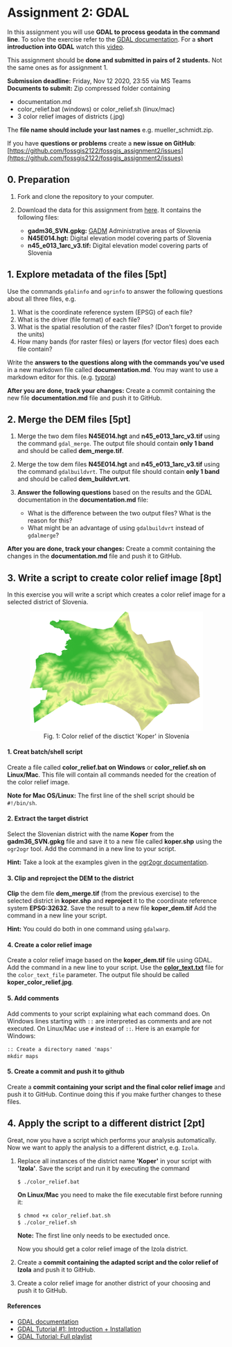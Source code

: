 # Assignment 2: GDAL

In this assignment you will use **GDAL to process geodata in the command line**. To solve the exercise refer to the [GDAL documentation](https://gdal.org/). For a **short introduction into GDAL** watch this [video](https://www.youtube.com/watch?v=gkdNvwmoV_E&t=270s).

This assignment should be **done and submitted in pairs of 2 students.** Not the same ones as for assignment 1.

**Submission deadline:** Friday, Nov 12 2020, 23:55 via MS Teams  
**Documents to submit:** Zip compressed folder containing
 
- documentation.md
- color\_relief.bat (windows) or color_relief.sh (linux/mac)
- 3 color relief images of districts (.jpg)

The **file name should include your last names** e.g. mueller_schmidt.zip.

If you have **questions or problems** create a **new issue on GitHub**: [https://github.com/fossgis2122/fossgis_assignment2/issues](https://github.com/fossgis2122/fossgis_assignment2/issues)

## 0. Preparation

1. Fork and clone the repository to your computer. 
2. Download the data for this assignment from [here](https://heibox.uni-heidelberg.de/d/b5c96c0d5437461393ae/?dl=1). It contains the following files:

	* **gadm36\_SVN.gpkg:** [GADM](https://gadm.org/data.html) Administrative areas of Slovenia 
	* **N45E014.hgt:** Digital elevation model covering parts of Slovenia 
	* **n45\_e013\_1arc\_v3.tif:** Digital elevation model covering parts of Slovenia

## 1. Explore metadata of the files  [5pt]

Use the commands `gdalinfo` and `ogrinfo` to answer the following questions about all three files, e.g.

1. What is the coordinate reference system (EPSG) of each file? 
2. What is the driver (file format) of each file?
3. What is the spatial resolution of the raster files? (Don't forget to provide the units)
4. How many bands (for raster files) or layers (for vector files) does each file contain? 

Write the **answers to the questions along with the commands you've used**  in a new markdown file called **documentation.md**. You may want to use a markdown editor for this. (e.g. [typora](https://typora.io/))

**After you are done, track your changes:** Create a commit containing the new file **documentation.md** file and push it to GitHub.


## 2. Merge the DEM files [5pt]

1. Merge the two dem files **N45E014.hgt** and **n45\_e013\_1arc\_v3.tif** using the command `gdal_merge`. The output file should contain **only 1 band** and should be called **dem\_merge.tif**. 

2. Merge the tow dem files **N45E014.hgt** and **n45\_e013\_1arc\_v3.tif**  using the command `gdalbuildvrt`. The output file should contain **only 1 band** and should be called **dem\_buildvrt.vrt**. 

3. **Answer the following questions** based on the results and the GDAL documentation in the **documentation.md** file: 

	* What is the difference between the two output files? What is the reason for this? 
	* What might be an advantage of using `gdalbuildvrt` instead of `gdalmerge`?
 
 
**After you are done, track your changes:** Create a commit containing the changes in the **documentation.md** file and push it to GitHub.

## 3. Write a script to create color relief image [8pt]  

In this exercise you will write a script which creates a color relief image for a selected district of Slovenia. 

<p align="center">
	<img src="./img/koper_color_relief.jpg" width=400 align=middle/>
	<br>
	Fig. 1: Color relief of the disctict 'Koper' in Slovenia
</p>

#### 1. Creat batch/shell script 

Create a file called **color_relief.bat on Windows** or **color_relief.sh on Linux/Mac**. This file will contain all commands needed for the creation of the color relief image. 

**Note for Mac OS/Linux:** The first line of the shell script should be `#!/bin/sh`.

#### 2. Extract the target district 
Select the Slovenian district with the name **Koper** from the **gadm36\_SVN.gpkg** file and save it to a new file called **koper.shp** using the `ogr2ogr` tool. Add the command in a new line to your script. 

**Hint:** Take a look at the examples given in the [ogr2ogr documentation](https://gdal.org/programs/ogr2ogr.html). 

#### 3. Clip and reproject the DEM to the district

**Clip** the dem file **dem_merge.tif** (from the previous exercise) to the selected district in **koper.shp** and **reproject** it to the coordinate reference system **EPSG:32632**. Save the result to a new file **koper_dem.tif** Add the command in a new line your script.

**Hint:** You could do both in one command using `gdalwarp`.

#### 4. Create a color relief image 

Create a color relief image based on the **koper_dem.tif** file using GDAL. Add the command in a new line to your script. Use the **[color_text.txt](./color_text.txt)** file for the `color_text_file` parameter. The output file should be called **koper\_color\_relief.jpg**.

#### 5. Add comments

Add comments to your script explaining what each command does. On Windows lines starting with `::` are interpreted as comments and are not executed. On Linux/Mac use `#` instead of `::`. Here is an example for Windows:

```
:: Create a directory named 'maps'
mkdir maps
```


#### 5. Create a commit and push it to github

Create a **commit containing your script and the final color relief image** and push it to GitHub. Continue doing this if you make further changes to these files. 

## 4. Apply the script to a different district [2pt]

Great, now you have a script which performs your analysis automatically. Now we want to apply the analysis to a different district, e.g. `Izola`. 

1. Replace all instances of the district name **'Koper'** in your script with **'Izola'**. Save the script and run it by executing the command 

	```
	$ ./color_relief.bat
	```
	
	**On Linux/Mac** you need to make the file executable first before running it:
	
	```
	$ chmod +x color_relief.bat.sh
	$ ./color_relief.sh
	```
	
	**Note:** The first line only needs to be exectuded once. 
	
	Now you should get a color relief image of the Izola district. 

2. Create a **commit containing the adapted script and the color relief of Izola** and push it to GitHub. 

3. Create a color relief image for another district of your choosing and push it to GitHub.

#### References

- [GDAL documentation](https://gdal.org/)  
- [GDAL Tutorial #1: Introduction + Installation](https://www.youtube.com/watch?v=gkdNvwmoV_E&t=270s)
- [GDAL Tutorial: Full playlist](https://www.youtube.com/watch?v=gkdNvwmoV_E&list=PL4aUQR9L9RFp2OOF3v9V_VEcXFmyLPz7f)